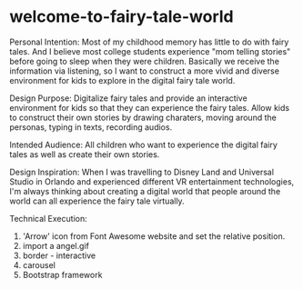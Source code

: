 # welcome-to-fairy-tale-world

Personal Intention: Most of my childhood memory has little to do with fairy tales. And I believe most college students experience "mom telling stories" before going to sleep when they were children. Basically we receive the information via listening, so I want to construct a more vivid and diverse environment for kids to explore in the digital fairy tale world.

Design Purpose: Digitalize fairy tales and provide an interactive environment for kids so that they can experience the fairy tales. Allow kids to construct their own stories by drawing charaters, moving around the personas, typing in texts, recording audios.

Intended Audience: All children who want to experience the digital fairy tales as well as create their own stories.

Design Inspiration: When I was travelling to Disney Land and Universal Studio in Orlando and experienced different VR entertainment technologies, I'm always thinking about creating a digital world that people around the world can all experience the fairy tale virtually.

Technical Execution:
  1. 'Arrow' icon from Font Awesome website and set the relative position.
  2. import a angel.gif
  3. border - interactive
  4. carousel
  5. Bootstrap framework
